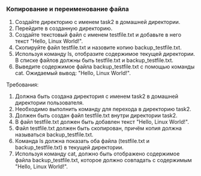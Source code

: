 
### Копирование и переименование файла

1. Создайте директорию с именем task2 в домашней директории.
2. Перейдите в созданную директорию.
3. Создайте текстовый файл с именем testfile.txt и добавьте в него текст "Hello, Linux World!".
4. Скопируйте файл testfile.txt и назовите копию backup_testfile.txt.
5. Используя команду ls, отобразите содержимое текущей директории. В списке файлов должны быть testfile.txt и backup_testfile.txt.
6. Выведите содержимое файла backup_testfile.txt с помощью команды cat. Ожидаемый вывод: "Hello, Linux World!".

Требования:
1. Должна быть создана директория с именем task2 в домашней директории пользователя.
2. Необходимо выполнить команду для перехода в директорию task2.
3. Должен быть создан файл testfile.txt внутри директории task2.
4. В файл testfile.txt должен быть добавлен текст "Hello, Linux World!".
5. Файл testfile.txt должен быть скопирован, причём копия должна называться backup_testfile.txt.
6. Команда ls должна показать оба файла (testfile.txt и backup_testfile.txt) в текущей директории.
7. Используя команду cat, должно быть отображено содержимое файла backup_testfile.txt, которое должно совпадать с содержимым "Hello, Linux World!".